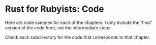 Rust for Rubyists: Code
=======================

Here are code samples for each of the chapters. I only include the 'final'
version of the code here, not the intermediate steps.

Check each subdirectory for the code that corresponds to that chapter.
